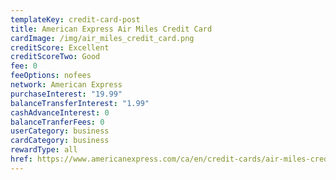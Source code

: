 ```yaml
---
templateKey: credit-card-post
title: American Express Air Miles Credit Card
cardImage: /img/air_miles_credit_card.png
creditScore: Excellent
creditScoreTwo: Good
fee: 0
feeOptions: nofees
network: American Express
purchaseInterest: "19.99"
balanceTransferInterest: "1.99"
cashAdvanceInterest: 0
balanceTranferFees: 0
userCategory: business
cardCategory: business
rewardType: all
href: https://www.americanexpress.com/ca/en/credit-cards/air-miles-credit-card/?linknav=ca-en-amex-cardshop-allcards-learn-americanExpressAIRMILESCreditCard&cpid=100186460
---
```

